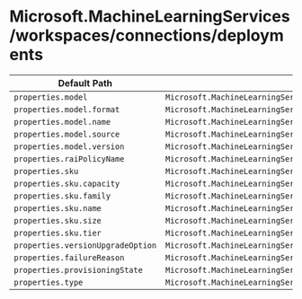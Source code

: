 # Microsoft.MachineLearningServices/workspaces/connections/deployments

| Default Path | Alias |
|---|---|
| `properties.model` | `Microsoft.MachineLearningServices/workspaces/connections/deployments/model` |
| `properties.model.format` | `Microsoft.MachineLearningServices/workspaces/connections/deployments/model.format` |
| `properties.model.name` | `Microsoft.MachineLearningServices/workspaces/connections/deployments/model.name` |
| `properties.model.source` | `Microsoft.MachineLearningServices/workspaces/connections/deployments/model.source` |
| `properties.model.version` | `Microsoft.MachineLearningServices/workspaces/connections/deployments/model.version` |
| `properties.raiPolicyName` | `Microsoft.MachineLearningServices/workspaces/connections/deployments/raiPolicyName` |
| `properties.sku` | `Microsoft.MachineLearningServices/workspaces/connections/deployments/sku` |
| `properties.sku.capacity` | `Microsoft.MachineLearningServices/workspaces/connections/deployments/sku.capacity` |
| `properties.sku.family` | `Microsoft.MachineLearningServices/workspaces/connections/deployments/sku.family` |
| `properties.sku.name` | `Microsoft.MachineLearningServices/workspaces/connections/deployments/sku.name` |
| `properties.sku.size` | `Microsoft.MachineLearningServices/workspaces/connections/deployments/sku.size` |
| `properties.sku.tier` | `Microsoft.MachineLearningServices/workspaces/connections/deployments/sku.tier` |
| `properties.versionUpgradeOption` | `Microsoft.MachineLearningServices/workspaces/connections/deployments/versionUpgradeOption` |
| `properties.failureReason` | `Microsoft.MachineLearningServices/workspaces/connections/deployments/failureReason` |
| `properties.provisioningState` | `Microsoft.MachineLearningServices/workspaces/connections/deployments/provisioningState` |
| `properties.type` | `Microsoft.MachineLearningServices/workspaces/connections/deployments/type` |

